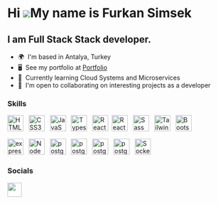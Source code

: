 Hi ![](https://user-images.githubusercontent.com/18350557/176309783-0785949b-9127-417c-8b55-ab5a4333674e.gif)My name is Furkan Simsek
========================================================================================================================================

I am Full Stack Stack developer.
--------------------------

*   🌍  I'm based in Antalya, Turkey
*   🖥️  See my portfolio at <a target="_blank" rel="noreferrer" href='https://furkansimw.github.io/Portfolio/'>Portfolio</a>
*   🧠  Currently learning Cloud Systems and Microservices
*   🤝  I'm open to collaborating on interesting projects as a developer

### Skills

<p align="left">
<a href="https://developer.mozilla.org/en-US/docs/Glossary/HTML5" target="_blank" rel="noreferrer"><img src="https://raw.githubusercontent.com/danielcranney/readme-generator/main/public/icons/skills/html5-colored.svg" width="36" height="36" alt="HTML5" /></a> &nbsp;
<a href="https://www.w3.org/TR/CSS/#css" target="_blank" rel="noreferrer"><img src="https://raw.githubusercontent.com/danielcranney/readme-generator/main/public/icons/skills/css3-colored.svg" width="36" height="36" alt="CSS3" /></a> &nbsp;
 <a href="https://developer.mozilla.org/en-US/docs/Web/JavaScript" target="_blank" rel="noreferrer"><img src="https://raw.githubusercontent.com/danielcranney/readme-generator/main/public/icons/skills/javascript-colored.svg" width="36" height="36" alt="JavaScript" /></a> &nbsp;
<a href="https://www.typescriptlang.org/" target="_blank" rel="noreferrer"><img src="https://www.typescriptlang.org/favicon-32x32.png?v=8944a05a8b601855de116c8a56d3b3ae" width="36" height="36" alt="Typescript" /></a> &nbsp;
<a href="https://reactjs.org/" target="_blank" rel="noreferrer"><img src="https://raw.githubusercontent.com/danielcranney/readme-generator/main/public/icons/skills/react-colored.svg" width="36" height="36" alt="React" /></a> &nbsp;<a href="https://nextjs.org/" target="_blank" rel="noreferrer"><img src="https://nextjs.org/favicon.ico" width="36" height="36" alt="React" /></a> &nbsp; <a href="https://sass-lang.com/" target="_blank" rel="noreferrer"><img src="https://raw.githubusercontent.com/danielcranney/readme-generator/main/public/icons/skills/sass-colored.svg" width="36" height="36" alt="Sass" /></a> &nbsp; <a href="https://tailwindcss.com/" target="_blank" rel="noreferrer"><img src="https://raw.githubusercontent.com/danielcranney/readme-generator/main/public/icons/skills/tailwindcss-colored.svg" width="36" height="36" alt="TailwindCSS" /></a> 
  &nbsp <a href="https://getbootstrap.com/" target="_blank" rel="noreferrer"><img src="https://getbootstrap.com/docs/5.3/assets/brand/bootstrap-logo-shadow.png" width="36" height="36" alt="Bootstrap" /></a> 
&nbsp; 
  
  
<a href="https://expressjs.com/" target="_blank" rel="noreferrer"><img src="https://expressjs.com/images/favicon.png" width="36" height="36" alt="expressjs" /></a> 
&nbsp;
  <a href="https://nodejs.org/en" target="_blank" rel="noreferrer"><img src="https://nodejs.org/static/images/favicons/favicon.png" width="36" height="36" alt="NodeJS" /></a> 
&nbsp;
    <a href="https://www.postgresql.org/" target="_blank" rel="noreferrer"><img src="https://www.postgresql.org/media/img/about/press/elephant.png" width="36" height="36" alt="postgresql" /></a> 
&nbsp; 
  <a href="https://www.mysql.com/" target="_blank" rel="noreferrer"><img src="https://cdn-icons-png.flaticon.com/512/5968/5968313.png" width="36" height="36" alt="postgresql" /></a> 
&nbsp; 
 <a href="https://www.mongodb.com/" target="_blank" rel="noreferrer"><img src="https://www.mongodb.com/assets/images/global/favicon.ico" width="36" height="36" alt="postgresql" /></a> 
&nbsp; <a href="https://firebase.google.com/" target="_blank" rel="noreferrer"><img src="https://www.gstatic.com/devrel-devsite/prod/v2c10fec5dec8e88524872f90bc9df3c3ce398afab445f39d54a016b2c011b9b9/firebase/images/favicon.png" width="36" height="36" alt="postgresql" /></a> 
&nbsp; 
   <a href="https://socket.io/" target="_blank" rel="noreferrer"><img src="https://socket.io/images/logo-dark.svg" width="36" height="36" alt="Socket" /></a> 
### Socials

<p align="left"> <a href="https://www.linkedin.com/in/furkan-%C5%9Fim%C5%9Fek-215b33246/" target="_blank" rel="noreferrer"><img src="https://raw.githubusercontent.com/danielcranney/readme-generator/main/public/icons/socials/linkedin.svg" width="32" height="32" /></a> </p>

